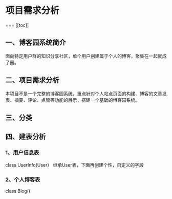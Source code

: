 # 项目需求分析
===
[[toc]]

## 一、博客园系统简介
面向特定用户群的知识分享社区，单个用户创建属于个人的博客，聚集在一起就成了园。

## 二、项目需求分析
本项目不是一个完整的博客园系统，重点针对个人站点页面的构建、博客的文章发表、摘要、评论、点赞等功能的展示，搭建一个基础的博客园系统。

## 三、分类

## 四、建表分析

### 1、用户信息表
class UserInfo(User）
继承User表，下面再创建个性，自定义的字段

### 2、个人博客表
class Blog()